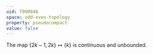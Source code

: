 ```yaml
---
uid: T000848
space: odd-even-topology
property: pseudocompact
value: false
---
```

The map $\{2k-1,2k\} \mapsto \{k\}$ is continuous and unbounded.

